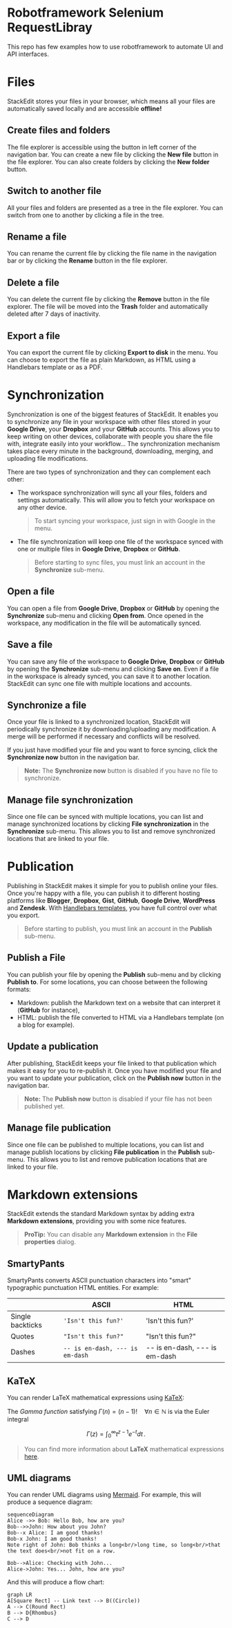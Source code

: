 # Robotframework Selenium RequestLibray
This repo has few examples how to use robotframework to automate UI and API interfaces. 


# Files

StackEdit stores your files in your browser, which means all your files are automatically saved locally and are accessible **offline!**

## Create files and folders

The file explorer is accessible using the button in left corner of the navigation bar. You can create a new file by clicking the **New file** button in the file explorer. You can also create folders by clicking the **New folder** button.

## Switch to another file

All your files and folders are presented as a tree in the file explorer. You can switch from one to another by clicking a file in the tree.

## Rename a file

You can rename the current file by clicking the file name in the navigation bar or by clicking the **Rename** button in the file explorer.

## Delete a file

You can delete the current file by clicking the **Remove** button in the file explorer. The file will be moved into the **Trash** folder and automatically deleted after 7 days of inactivity.

## Export a file

You can export the current file by clicking **Export to disk** in the menu. You can choose to export the file as plain Markdown, as HTML using a Handlebars template or as a PDF.


# Synchronization

Synchronization is one of the biggest features of StackEdit. It enables you to synchronize any file in your workspace with other files stored in your **Google Drive**, your **Dropbox** and your **GitHub** accounts. This allows you to keep writing on other devices, collaborate with people you share the file with, integrate easily into your workflow... The synchronization mechanism takes place every minute in the background, downloading, merging, and uploading file modifications.

There are two types of synchronization and they can complement each other:

- The workspace synchronization will sync all your files, folders and settings automatically. This will allow you to fetch your workspace on any other device.
	> To start syncing your workspace, just sign in with Google in the menu.

- The file synchronization will keep one file of the workspace synced with one or multiple files in **Google Drive**, **Dropbox** or **GitHub**.
	> Before starting to sync files, you must link an account in the **Synchronize** sub-menu.

## Open a file

You can open a file from **Google Drive**, **Dropbox** or **GitHub** by opening the **Synchronize** sub-menu and clicking **Open from**. Once opened in the workspace, any modification in the file will be automatically synced.

## Save a file

You can save any file of the workspace to **Google Drive**, **Dropbox** or **GitHub** by opening the **Synchronize** sub-menu and clicking **Save on**. Even if a file in the workspace is already synced, you can save it to another location. StackEdit can sync one file with multiple locations and accounts.

## Synchronize a file

Once your file is linked to a synchronized location, StackEdit will periodically synchronize it by downloading/uploading any modification. A merge will be performed if necessary and conflicts will be resolved.

If you just have modified your file and you want to force syncing, click the **Synchronize now** button in the navigation bar.

> **Note:** The **Synchronize now** button is disabled if you have no file to synchronize.

## Manage file synchronization

Since one file can be synced with multiple locations, you can list and manage synchronized locations by clicking **File synchronization** in the **Synchronize** sub-menu. This allows you to list and remove synchronized locations that are linked to your file.


# Publication

Publishing in StackEdit makes it simple for you to publish online your files. Once you're happy with a file, you can publish it to different hosting platforms like **Blogger**, **Dropbox**, **Gist**, **GitHub**, **Google Drive**, **WordPress** and **Zendesk**. With [Handlebars templates](http://handlebarsjs.com/), you have full control over what you export.

> Before starting to publish, you must link an account in the **Publish** sub-menu.

## Publish a File

You can publish your file by opening the **Publish** sub-menu and by clicking **Publish to**. For some locations, you can choose between the following formats:

- Markdown: publish the Markdown text on a website that can interpret it (**GitHub** for instance),
- HTML: publish the file converted to HTML via a Handlebars template (on a blog for example).

## Update a publication

After publishing, StackEdit keeps your file linked to that publication which makes it easy for you to re-publish it. Once you have modified your file and you want to update your publication, click on the **Publish now** button in the navigation bar.

> **Note:** The **Publish now** button is disabled if your file has not been published yet.

## Manage file publication

Since one file can be published to multiple locations, you can list and manage publish locations by clicking **File publication** in the **Publish** sub-menu. This allows you to list and remove publication locations that are linked to your file.


# Markdown extensions

StackEdit extends the standard Markdown syntax by adding extra **Markdown extensions**, providing you with some nice features.

> **ProTip:** You can disable any **Markdown extension** in the **File properties** dialog.


## SmartyPants

SmartyPants converts ASCII punctuation characters into "smart" typographic punctuation HTML entities. For example:

|                |ASCII                          |HTML                         |
|----------------|-------------------------------|-----------------------------|
|Single backticks|`'Isn't this fun?'`            |'Isn't this fun?'            |
|Quotes          |`"Isn't this fun?"`            |"Isn't this fun?"            |
|Dashes          |`-- is en-dash, --- is em-dash`|-- is en-dash, --- is em-dash|


## KaTeX

You can render LaTeX mathematical expressions using [KaTeX](https://khan.github.io/KaTeX/):

The *Gamma function* satisfying $\Gamma(n) = (n-1)!\quad\forall n\in\mathbb N$ is via the Euler integral

$$
\Gamma(z) = \int_0^\infty t^{z-1}e^{-t}dt\,.
$$

> You can find more information about **LaTeX** mathematical expressions [here](http://meta.math.stackexchange.com/questions/5020/mathjax-basic-tutorial-and-quick-reference).


## UML diagrams

You can render UML diagrams using [Mermaid](https://mermaidjs.github.io/). For example, this will produce a sequence diagram:

```mermaid
sequenceDiagram
Alice ->> Bob: Hello Bob, how are you?
Bob-->>John: How about you John?
Bob--x Alice: I am good thanks!
Bob-x John: I am good thanks!
Note right of John: Bob thinks a long<br/>long time, so long<br/>that the text does<br/>not fit on a row.

Bob-->Alice: Checking with John...
Alice->John: Yes... John, how are you?
```

And this will produce a flow chart:

```mermaid
graph LR
A[Square Rect] -- Link text --> B((Circle))
A --> C(Round Rect)
B --> D{Rhombus}
C --> D
```